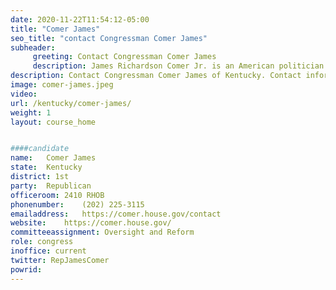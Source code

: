 ```yaml
---
date: 2020-11-22T11:54:12-05:00
title: "Comer James"
seo_title: "contact Congressman Comer James"
subheader:
     greeting: Contact Congressman Comer James 
     description: James Richardson Comer Jr. is an American politician from the Commonwealth of Kentucky who currently represents the state's 1st congressional district in the United States House of Representatives.
description: Contact Congressman Comer James of Kentucky. Contact information for Comer James includes email address, phone number, and mailing address.
image: comer-james.jpeg
video: 
url: /kentucky/comer-james/
weight: 1
layout: course_home


####candidate
name:	Comer James
state:	Kentucky
district: 1st
party:	Republican
officeroom:	2410 RHOB
phonenumber:	(202) 225-3115
emailaddress:	https://comer.house.gov/contact
website:	https://comer.house.gov/
committeeassignment: Oversight and Reform
role: congress
inoffice: current
twitter: RepJamesComer
powrid: 
---
```


